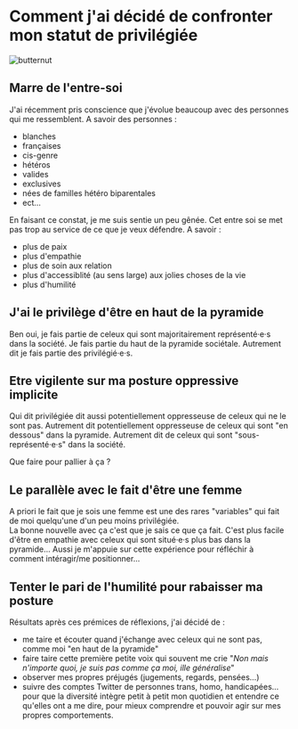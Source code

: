 # Comment j'ai décidé de confronter mon statut de privilégiée
![butternut](https://raw.githubusercontent.com/Julia-barbelane/reflexions/master/photos/confronter-ma-place-de-privilegie.png)

## Marre de l'entre-soi
J'ai récemment pris conscience que j'évolue beaucoup avec des personnes qui me ressemblent. A savoir des personnes :
- blanches
- françaises
- cis-genre
- hétéros
- valides
- exclusives
- nées de familles hétéro biparentales
- ect...

En faisant ce constat, je me suis sentie un peu gênée. Cet entre soi se met pas trop au service de ce que je veux défendre. A savoir : 
- plus de paix
- plus d'empathie
- plus de soin aux relation
- plus d'accessiblité (au sens large) aux jolies choses de la vie 
- plus d'humilité

## J'ai le privilège d'être en haut de la pyramide
Ben oui, je fais partie de celeux qui sont majoritairement représenté·e·s dans la société. Je fais partie du haut de la pyramide sociétale. Autrement dit je fais partie des privilégié·e·s. 

## Etre vigilente sur ma posture oppressive implicite
Qui dit privilégiée dit aussi potentiellement oppresseuse de celeux qui ne le sont pas. Autrement dit potentiellement oppresseuse de celeux qui sont "en dessous" dans la pyramide. Autrement dit de celeux qui sont "sous-représenté·e·s" dans la société. 

Que faire pour pallier à ça ? 

## Le parallèle avec le fait d'être une femme
A priori le fait que je sois une femme est une des rares "variables" qui fait de moi quelqu'une d'un peu moins privilégiée.   
La bonne nouvelle avec ça c'est que je sais ce que ça fait. C'est plus facile d'être en empathie avec celeux qui sont situé·e·s plus bas dans la pyramide...
Aussi je m'appuie sur cette expérience pour réfléchir à comment intéragir/me positionner...

## Tenter le pari de l'humilité pour rabaisser ma posture

Résultats après ces prémices de réflexions, j'ai décidé de :
- me taire et écouter quand j'échange avec celeux qui ne sont pas, comme moi "en haut de la pyramide"
- faire taire cette première petite voix qui souvent me crie "*Non mais n'importe quoi, je suis pas comme ça moi, ille généralise*" 
- observer mes propres préjugés (jugements, regards, pensées...)
- suivre des comptes Twitter de personnes trans, homo, handicapées... pour que la diversité intègre petit à petit mon quotidien et entendre ce qu'elles ont a me dire, pour mieux comprendre et pouvoir agir sur mes propres comportements.


